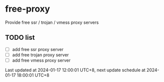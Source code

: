 
# free-proxy
Provide free ssr / trojan / vmess proxy servers


## TODO list
- [ ] add free ssr proxy server
- [ ] add free trojan proxy server
- [ ] add free vmess proxy server

Last updated at 2024-01-17 12:00:01 UTC+8, next update schedule at 2024-01-17 18:00:01 UTC+8

